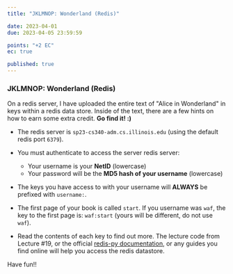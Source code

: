 ```yaml
---
title: "JKLMNOP: Wonderland (Redis)"

date: 2023-04-01
due: 2023-04-05 23:59:59

points: "+2 EC"
ec: true

published: true
---
```


### JKLMNOP: Wonderland (Redis)

On a redis server, I have uploaded the entire text of "Alice in Wonderland" in keys within a redis data store.  Inside of the text, there are a few hints on how to earn some extra credit.  **Go find it! :)**

- The redis server is `sp23-cs340-adm.cs.illinois.edu` (using the default redis port `6379`).

- You must authenticate to access the server redis server:

    - Your username is your **NetID** (lowercase)
    - Your password will be the **MD5 hash of your username** (lowercase)

- The keys you have access to with your username will **ALWAYS** be prefixed with `username:`.

- The first page of your book is called `start`.  If you username was `waf`, the key to the first page is: `waf:start` (yours will be different, do not use `waf`).

- Read the contents of each key to find out more.  The lecture code from Lecture #19, or the official <a href="https://redis-py.readthedocs.io/en/stable/">redis-py documentation</a>, or any guides you find online will help you access the redis datastore.

Have fun!!